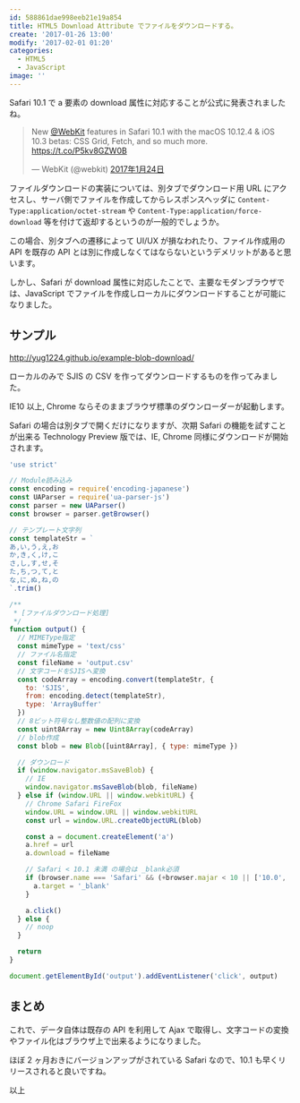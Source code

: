 ```yaml
---
id: 588861dae998eeb21e19a854
title: HTML5 Download Attribute でファイルをダウンロードする。
create: '2017-01-26 13:00'
modify: '2017-02-01 01:20'
categories:
  - HTML5
  - JavaScript
image: ''
---
```


Safari 10.1 で a 要素の download 属性に対応することが公式に発表されましたね。

<blockquote class="twitter-tweet" data-lang="ja"><p lang="en" dir="ltr">New <a href="https://twitter.com/webkit">@WebKit</a> features in Safari 10.1 with the macOS 10.12.4 &amp; iOS 10.3 betas: CSS Grid, Fetch, and so much more. <a href="https://t.co/P5kv8GZW0B">https://t.co/P5kv8GZW0B</a></p>&mdash; WebKit (@webkit) <a href="https://twitter.com/webkit/status/823967381026263040">2017年1月24日</a></blockquote>
<script async src="//platform.twitter.com/widgets.js" charset="utf-8"></script>

ファイルダウンロードの実装については、別タブでダウンロード用 URL にアクセスし、サーバ側でファイルを作成してからレスポンスヘッダに `Content-Type:application/octet-stream` や `Content-Type:application/force-download` 等を付けて返却するというのが一般的でしょうか。

この場合、別タブへの遷移によって UI/UX が損なわれたり、ファイル作成用の API を既存の API とは別に作成しなくてはならないというデメリットがあると思います。

しかし、Safari が download 属性に対応したことで、主要なモダンブラウザでは、JavaScript でファイルを作成しローカルにダウンロードすることが可能になりました。

<!-- more -->

## サンプル

http://yug1224.github.io/example-blob-download/

ローカルのみで SJIS の CSV を作ってダウンロードするものを作ってみました。

IE10 以上, Chrome ならそのままブラウザ標準のダウンローダーが起動します。

Safari の場合は別タブで開くだけになりますが、次期 Safari の機能を試すことが出来る Technology Preview 版では、IE, Chrome 同様にダウンロードが開始されます。

```js
'use strict'

// Module読み込み
const encoding = require('encoding-japanese')
const UAParser = require('ua-parser-js')
const parser = new UAParser()
const browser = parser.getBrowser()

// テンプレート文字列
const templateStr = `
あ,い,う,え,お
か,き,く,け,こ
さ,し,す,せ,そ
た,ち,つ,て,と
な,に,ぬ,ね,の
`.trim()

/**
 * [ファイルダウンロード処理]
 */
function output() {
  // MIMEType指定
  const mimeType = 'text/css'
  // ファイル名指定
  const fileName = 'output.csv'
  // 文字コードをSJISへ変換
  const codeArray = encoding.convert(templateStr, {
    to: 'SJIS',
    from: encoding.detect(templateStr),
    type: 'ArrayBuffer'
  })
  // 8ビット符号なし整数値の配列に変換
  const uint8Array = new Uint8Array(codeArray)
  // blob作成
  const blob = new Blob([uint8Array], { type: mimeType })

  // ダウンロード
  if (window.navigator.msSaveBlob) {
    // IE
    window.navigator.msSaveBlob(blob, fileName)
  } else if (window.URL || window.webkitURL) {
    // Chrome Safari FireFox
    window.URL = window.URL || window.webkitURL
    const url = window.URL.createObjectURL(blob)

    const a = document.createElement('a')
    a.href = url
    a.download = fileName

    // Safari < 10.1 未満 の場合は _blank必須
    if (browser.name === 'Safari' && (+browser.majar < 10 || ['10.0', '10.0.1', '10.0.2'].includes(browser.version))) {
      a.target = '_blank'
    }

    a.click()
  } else {
    // noop
  }

  return
}

document.getElementById('output').addEventListener('click', output)
```

## まとめ

これで、データ自体は既存の API を利用して Ajax で取得し、文字コードの変換やファイル化はブラウザ上で出来るようになりました。

ほぼ 2 ヶ月おきにバージョンアップがされている Safari なので、10.1 も早くリリースされると良いですね。

以上
